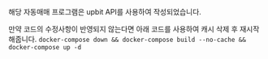 해당 자동매매 프로그램은 upbit API를 사용하여 작성되었습니다.

만약 코드의 수정사항이 반영되지 않는다면 아래 코드를 사용하여 캐시 삭제 후 재시작해줍니다.
```docker-compose down && docker-compose build --no-cache && docker-compose up -d```